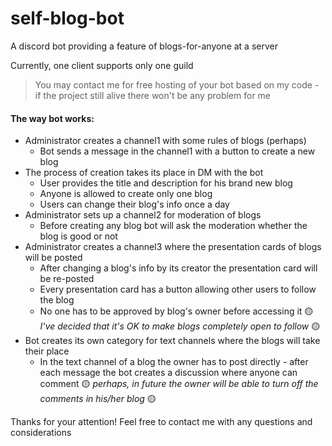 # self-blog-bot

A discord bot providing a feature of blogs-for-anyone at a server


Currently, one client supports only one guild

> You may contact me for free hosting of your bot based on my code - if the project still alive there won't be any problem for me

#### The way bot works:

- Administrator creates a channel1 with some rules of blogs (perhaps)
	- Bot sends a message in the channel1 with a button to create a new blog
- The process of creation takes its place in DM with the bot
	- User provides the title and description for his brand new blog
	- Anyone is allowed to create only one blog
	- Users can change their blog's info once a day
- Administrator sets up a channel2 for moderation of blogs
	- Before creating any blog bot will ask the moderation whether the blog is good or not
- Administrator creates a channel3 where the presentation cards of blogs will be posted
	- After changing a blog's info by its creator the presentation card will be re-posted
	- Every presentation card has a button allowing other users to follow the blog
	- No one has to be approved by blog's owner before accessing it :yellow_circle: *I've decided that it's OK to make blogs completely open to follow* :yellow_circle:
- Bot creates its own category for text channels where the blogs will take their place
	- In the text channel of a blog the owner has to post directly - after each message the bot creates a discussion where anyone can comment :yellow_circle: *perhaps, in future the owner will be able to turn off the comments in his/her blog* :yellow_circle:


Thanks for your attention! Feel free to contact me with any questions and considerations

